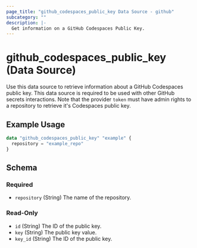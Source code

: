 ```yaml
---
page_title: "github_codespaces_public_key Data Source - github"
subcategory: ""
description: |-
  Get information on a GitHub Codespaces Public Key.
---
```


# github_codespaces_public_key (Data Source)

Use this data source to retrieve information about a GitHub Codespaces public key. This data source is required to be used with other GitHub secrets interactions. Note that the provider `token` must have admin rights to a repository to retrieve it's Codespaces public key.

## Example Usage

```terraform
data "github_codespaces_public_key" "example" {
  repository = "example_repo"
}
```

<!-- schema generated by tfplugindocs -->
## Schema

### Required

- `repository` (String) The name of the repository.

### Read-Only

- `id` (String) The ID of the public key.
- `key` (String) The public key value.
- `key_id` (String) The ID of the public key.
